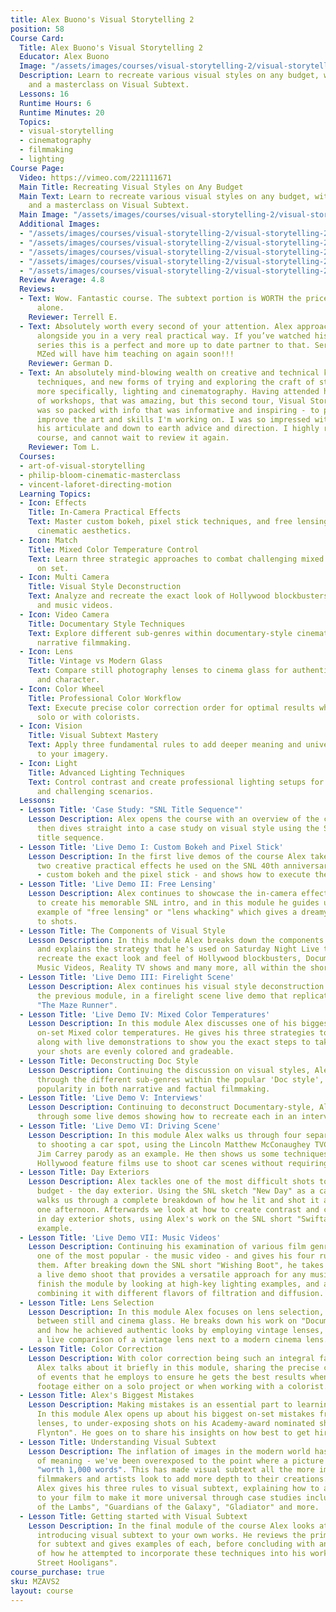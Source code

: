 ```yaml
---
title: Alex Buono's Visual Storytelling 2
position: 58
Course Card:
  Title: Alex Buono's Visual Storytelling 2
  Educator: Alex Buono
  Image: "/assets/images/courses/visual-storytelling-2/visual-storytelling-2.jpg"
  Description: Learn to recreate various visual styles on any budget, with live demonstrations
    and a masterclass on Visual Subtext.
  Lessons: 16
  Runtime Hours: 6
  Runtime Minutes: 20
  Topics:
  - visual-storytelling
  - cinematography
  - filmmaking
  - lighting
Course Page:
  Video: https://vimeo.com/221111671
  Main Title: Recreating Visual Styles on Any Budget
  Main Text: Learn to recreate various visual styles on any budget, with live demonstrations
    and a masterclass on Visual Subtext.
  Main Image: "/assets/images/courses/visual-storytelling-2/visual-storytelling-2-1.jpg"
  Additional Images:
  - "/assets/images/courses/visual-storytelling-2/visual-storytelling-2-2.jpg"
  - "/assets/images/courses/visual-storytelling-2/visual-storytelling-2-3.jpg"
  - "/assets/images/courses/visual-storytelling-2/visual-storytelling-2-4.jpg"
  - "/assets/images/courses/visual-storytelling-2/visual-storytelling-2-5.jpg"
  - "/assets/images/courses/visual-storytelling-2/visual-storytelling-2-6.jpg"
  Review Average: 4.8
  Reviews:
  - Text: Wow. Fantastic course. The subtext portion is WORTH the price of the course
      alone.
    Reviewer: Terrell E.
  - Text: Absolutely worth every second of your attention. Alex approaches filmmaking
      alongside you in a very real practical way. If you’ve watched his first lesson
      series this is a perfect and more up to date partner to that. Seriously hope
      MZed will have him teaching on again soon!!!
    Reviewer: German D.
  - Text: An absolutely mind-blowing wealth on creative and technical knowledge, skills,
      techniques, and new forms of trying and exploring the craft of story-telling,
      more specifically, lighting and cinematography. Having attended his first tour
      of workshops, that was amazing, but this second tour, Visual Storytelling 2,
      was so packed with info that was informative and inspiring - to perfect and
      improve the art and skills I'm working on. I was so impressed with Alex and
      his articulate and down to earth advice and direction. I highly recommend this
      course, and cannot wait to review it again.
    Reviewer: Tom L.
  Courses:
  - art-of-visual-storytelling
  - philip-bloom-cinematic-masterclass
  - vincent-laforet-directing-motion
  Learning Topics:
  - Icon: Effects
    Title: In-Camera Practical Effects
    Text: Master custom bokeh, pixel stick techniques, and free lensing for dreamy
      cinematic aesthetics.
  - Icon: Match
    Title: Mixed Color Temperature Control
    Text: Learn three strategic approaches to combat challenging mixed lighting scenarios
      on set.
  - Icon: Multi Camera
    Title: Visual Style Deconstruction
    Text: Analyze and recreate the exact look of Hollywood blockbusters, documentaries,
      and music videos.
  - Icon: Video Camera
    Title: Documentary Style Techniques
    Text: Explore different sub-genres within documentary-style cinematography for
      narrative filmmaking.
  - Icon: Lens
    Title: Vintage vs Modern Glass
    Text: Compare still photography lenses to cinema glass for authentic period looks
      and character.
  - Icon: Color Wheel
    Title: Professional Color Workflow
    Text: Execute precise color correction order for optimal results when working
      solo or with colorists.
  - Icon: Vision
    Title: Visual Subtext Mastery
    Text: Apply three fundamental rules to add deeper meaning and universal appeal
      to your imagery.
  - Icon: Light
    Title: Advanced Lighting Techniques
    Text: Control contrast and create professional lighting setups for day exteriors
      and challenging scenarios.
  Lessons:
  - Lesson Title: 'Case Study: "SNL Title Sequence"'
    Lesson Description: Alex opens the course with an overview of the complete syllabus,
      then dives straight into a case study on visual style using the SNL 40th anniversary
      title sequence.
  - Lesson Title: 'Live Demo I: Custom Bokeh and Pixel Stick'
    Lesson Description: In the first live demos of the course Alex takes us through
      two creative practical effects he used on the SNL 40th anniversary sequence
      - custom bokeh and the pixel stick - and shows how to execute the same effects.
  - Lesson Title: 'Live Demo II: Free Lensing'
    Lesson Description: Alex continues to showcase the in-camera effects that helped
      to create his memorable SNL intro, and in this module he guides us through an
      example of "free lensing" or "lens whacking" which gives a dreamy aesthetic
      to shots.
  - Lesson Title: The Components of Visual Style
    Lesson Description: In this module Alex breaks down the components of visual style,
      and explains the strategy that he's used on Saturday Night Live to faithfully
      recreate the exact look and feel of Hollywood blockbusters, Documentaries, Promos,
      Music Videos, Reality TV shows and many more, all within the shortest of timeframes.
  - Lesson Title: 'Live Demo III: Firelight Scene'
    Lesson Description: Alex continues his visual style deconstruction example from
      the previous module, in a firelight scene live demo that replicates a shot from
      "The Maze Runner".
  - Lesson Title: 'Live Demo IV: Mixed Color Temperatures'
    Lesson Description: In this module Alex discusses one of his biggest challenges
      on-set Mixed color temperatures. He gives his three strategies to combat this,
      along with live demonstrations to show you the exact steps to take to ensure
      your shots are evenly colored and gradeable.
  - Lesson Title: Deconstructing Doc Style
    Lesson Description: Continuing the discussion on visual styles, Alex takes us
      through the different sub-genres within the popular 'Doc style', which has gained
      popularity in both narrative and factual filmmaking.
  - Lesson Title: 'Live Demo V: Interviews'
    Lesson Description: Continuing to deconstruct Documentary-style, Alex takes us
      through some live demos showing how to recreate each in an interview setting.
  - Lesson Title: 'Live Demo VI: Driving Scene'
    Lesson Description: In this module Alex walks us through four separate approaches
      to shooting a car spot, using the Lincoln Matthew McConaughey TVC and SNL's
      Jim Carrey parody as an example. He then shows us some techniques that even
      Hollywood feature films use to shoot car scenes without requiring huge budgets.
  - Lesson Title: Day Exteriors
    Lesson Description: Alex tackles one of the most difficult shots to shoot on a
      budget - the day exterior. Using the SNL sketch "New Day" as a case study he
      walks us through a complete breakdown of how he lit and shot it all in just
      one afternoon. Afterwards we look at how to create contrast and control lighting
      in day exterior shots, using Alex's work on the SNL short "Swiftamine" as an
      example.
  - Lesson Title: 'Live Demo VII: Music Videos'
    Lesson Description: Continuing his examination of various film genres Alex tackles
      one of the most popular - the music video - and gives his four rules for shooting
      them. After breaking down the SNL short "Wishing Boot", he takes us through
      a live demo shoot that provides a versatile approach for any music video. We
      finish the module by looking at high-key lighting examples, and a demonstration
      combining it with different flavors of filtration and diffusion.
  - Lesson Title: Lens Selection
    Lesson Description: In this module Alex focuses on lens selection, and the differences
      between still and cinema glass. He breaks down his work on "Documentary Now"
      and how he achieved authentic looks by employing vintage lenses, and then gives
      a live comparison of a vintage lens next to a modern cinema lens.
  - Lesson Title: Color Correction
    Lesson Description: With color correction being such an integral facet of filmmaking,
      Alex talks about it briefly in this module, sharing the precise correct order
      of events that he employs to ensure he gets the best results when correcting
      footage either on a solo project or when working with a colorist.
  - Lesson Title: Alex's Biggest Mistakes
    Lesson Description: Making mistakes is an essential part to learning one's craft.
      In this module Alex opens up about his biggest on-set mistakes from dropping
      lenses, to under-exposing shots on his Academy-award nominated short film "Johnny
      Flynton". He goes on to share his insights on how best to get hired for jobs.
  - Lesson Title: Understanding Visual Subtext
    Lesson Description: The inflation of images in the modern world has caused a recession
      of meaning - we've been overexposed to the point where a picture is no longer
      "worth 1,000 words". This has made visual subtext all the more important as
      filmmakers and artists look to add more depth to their creations. In this module
      Alex gives his three rules to visual subtext, explaining how to add subtext
      to your film to make it more universal through case studies including "The Silence
      of the Lambs", "Guardians of the Galaxy", "Gladiator" and more.
  - Lesson Title: Getting started with Visual Subtext
    Lesson Description: In the final module of the course Alex looks at how to begin
      introducing visual subtext to your own works. He reviews the primary sources
      for subtext and gives examples of each, before concluding with an explanation
      of how he attempted to incorporate these techniques into his work on "Green
      Street Hooligans".
course_purchase: true
sku: MZAVS2
layout: course
---
```


